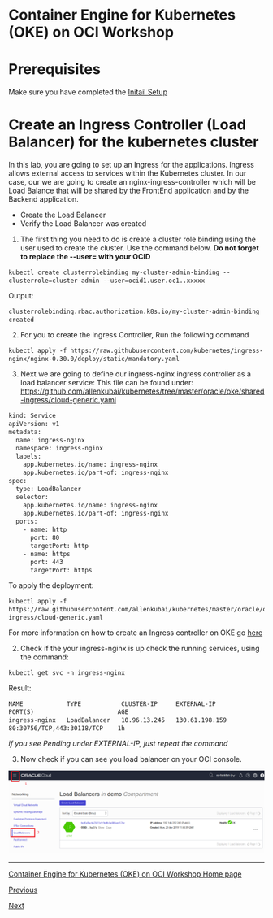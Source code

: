 # Container Engine for Kubernetes (OKE) on OCI Workshop #

# Prerequisites
Make sure you have completed the [Initail Setup](initial.setup.OKE2.md)

# Create an Ingress Controller (Load Balancer) for the kubernetes cluster #
In this lab, you are going to set up an Ingress for the applications. Ingress allows external access to services within the Kubernetes cluster. In our case, our we are going to create an nginx-ingress-controller which will be Load Balance that will be shared by the FrontEnd application and by the Backend application.

+ Create the Load Balancer
+ Verify the Load Balancer was created

1. The first thing you need to do is create a cluster role binding using the user used to create the cluster. Use the command below. **Do not forget to replace the --user= with your OCID**

```
kubectl create clusterrolebinding my-cluster-admin-binding --clusterrole=cluster-admin --user=ocid1.user.oc1..xxxxx
```
Output:
```
clusterrolebinding.rbac.authorization.k8s.io/my-cluster-admin-binding created
```

2. For you to create the Ingress Controller, Run the following command

```
kubectl apply -f https://raw.githubusercontent.com/kubernetes/ingress-nginx/nginx-0.30.0/deploy/static/mandatory.yaml

```

3. Next we are going to define our ingress-nginx ingress controller as a load balancer service: This file can be found under: https://github.com/allenkubai/kubernetes/tree/master/oracle/oke/shared-ingress/cloud-generic.yaml

```
kind: Service
apiVersion: v1
metadata:
  name: ingress-nginx
  namespace: ingress-nginx
  labels:
    app.kubernetes.io/name: ingress-nginx
    app.kubernetes.io/part-of: ingress-nginx
spec:
  type: LoadBalancer
  selector:
    app.kubernetes.io/name: ingress-nginx
    app.kubernetes.io/part-of: ingress-nginx
  ports:
    - name: http
      port: 80
      targetPort: http
    - name: https
      port: 443
      targetPort: https
```

To apply the deployment:

```
kubectl apply -f https://raw.githubusercontent.com/allenkubai/kubernetes/master/oracle/oke/shared-ingress/cloud-generic.yaml

```
For more information on how to create an Ingress controller on OKE go [here](https://docs.cloud.oracle.com/en-us/iaas/Content/ContEng/Tasks/contengsettingupingresscontroller.htm) 

2. Check if the your ingress-nginx is up check the running services, using the command:

```
kubectl get svc -n ingress-nginx
```

Result:

```
NAME            TYPE           CLUSTER-IP     EXTERNAL-IP         PORT(S)                       AGE
ingress-nginx   LoadBalancer   10.96.13.245   130.61.198.159      80:30756/TCP,443:30118/TCP    1h
```

*if you see Pending under EXTERNAL-IP, just repeat the command*

3. Now check if you can see you load balancer on your OCI console.

![](./images/kube-ingress-2.png)

---
[Container Engine for Kubernetes (OKE) on OCI Workshop Home page](README.md)

[Previous](deployments.storage.OKE3.md)

[Next](deployments.storage.OKE5.md)
